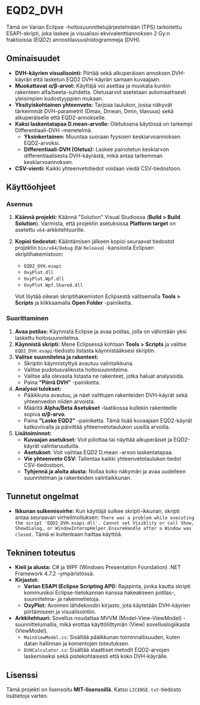 # EQD2_DVH

Tämä on Varian Eclipse -hoitosuunnittelujärjestelmään (TPS) tarkoitettu ESAPI-skripti, joka laskee ja visualisoi ekvivalenttiannoksen 2 Gy:n fraktioissa (EQD2) annostilavuushistogrammeja (DVH).

## Ominaisuudet

* **DVH-käyrien visualisointi:** Piirtää sekä alkuperäisen annoksen DVH-käyrän että lasketun EQD2 DVH-käyrän samaan kuvaajaan.
* **Muokattavat α/β-arvot:** Käyttäjä voi asettaa ja muokata kunkin rakenteen alfa/beeta-suhdetta. Oletusarvot asetetaan automaattisesti yleisimpien kudostyyppien mukaan.
* **Yksityiskohtainen yhteenveto:** Tarjoaa taulukon, jossa näkyvät tärkeimmät DVH-parametrit (Dmax, Dmean, Dmin, tilavuus) sekä alkuperäiselle että EQD2-annokselle.
* **Kaksi laskentatapaa D.mean-arvolle:** Oletuksena käytössä on tarkempi Differentiaali-DVH -menetelmä.
    * **Yksinkertainen:** Muuntaa suoraan fyysisen keskiarvoannoksen EQD2-arvoksi.
    * **Differentiaali-DVH (Oletus):** Laskee painotetun keskiarvon differentiaalisesta DVH-käyrästä, mikä antaa tarkemman keskiarvoannoksen.
* **CSV-vienti:** Kaikki yhteenvetotiedot voidaan viedä CSV-tiedostoon.

## Käyttöohjeet

### Asennus

1.  **Käännä projekti:** Käännä "Solution" Visual Studiossa (**Build > Build Solution**). Varmista, että projektin asetuksissa **Platform target** on asetettu `x64`-arkkitehtuurille.
2.  **Kopioi tiedostot:** Kääntämisen jälkeen kopioi seuraavat tiedostot projektin `bin/x64/Debug` (tai `Release`) -kansiosta Eclipsen skriptihakemistoon:
    * `EQD2_DVH.esapi`
    * `OxyPlot.dll`
    * `OxyPlot.Wpf.dll`
    * `OxyPlot.Wpf.Shared.dll`

    Voit löytää oikean skriptihakemiston Eclipsestä valitsemalla **Tools > Scripts** ja klikkaamalla **Open Folder** -painiketta.

### Suorittaminen

1.  **Avaa potilas:** Käynnistä Eclipse ja avaa potilas, jolla on vähintään yksi laskettu hoitosuunnitelma.
2.  **Käynnistä skripti:** Mene Eclipsessä kohtaan **Tools > Scripts** ja valitse `EQD2_DVH.esapi`-tiedosto listasta käynnistääksesi skriptin.
3.  **Valitse suunnitelma ja rakenteet:**
    * Skriptin käynnistyttyä avautuu valintaikkuna.
    * Valitse pudotusvalikosta hoitosuunnitelma.
    * Valitse alla olevasta listasta ne rakenteet, jotka haluat analysoida.
    * Paina **"Piirrä DVH"** -painiketta.
4.  **Analysoi tulokset:**
    * Pääikkuna avautuu, ja näet valittujen rakenteiden DVH-käyrät sekä yhteenvedon niiden arvoista.
    * Määritä **Alpha/Beta Asetukset** -laatikossa kullekin rakenteelle sopiva **α/β-arvo**.
    * Paina **"Laske EQD2"** -painiketta. Tämä lisää kuvaajaan EQD2-käyrät katkoviivalla ja päivittää yhteenvetotaulukon uusilla arvoilla.
5.  **Lisätoiminnot:**
    * **Kuvaajan asetukset:** Voit piilottaa tai näyttää alkuperäiset ja EQD2-käyrät valintaruuduilla.
    * **Asetukset:** Voit vaihtaa EQD2 D.mean -arvon laskentatapaa.
    * **Vie yhteenveto CSV:** Tallentaa kaikki yhteenvetotaulukon tiedot CSV-tiedostoon.
    * **Tyhjennä ja aloita alusta:** Nollaa koko näkymän ja avaa uudelleen suunnitelman ja rakenteiden valintaikkunan.

## Tunnetut ongelmat

* **Ikkunan sulkemisvirhe:** Kun käyttäjä sulkee skripti-ikkunan, skripti antaa seuraavan virheilmoituksen:
    `There was a problem while executing the script 'EQD2_DVH.esapi.dll'. Cannot set Visiblity or call Show, Showdialog, or WindowInteropHelper.EnsureHandle after a Window was closed.` Tämä ei kuitenkaan haittaa käyttöä.
  
## Tekninen toteutus

* **Kieli ja alusta:** C# ja WPF (Windows Presentation Foundation) .NET Framework 4.7.2 -ympäristössä.
* **Kirjastot:**
    * **Varian ESAPI (Eclipse Scripting API):** Rajapinta, jonka kautta skripti kommunikoi Eclipse-tietokannan kanssa hakeakseen potilas-, suunnitelma- ja rakennetietoja.
    * **OxyPlot:** Avoimen lähdekoodin kirjasto, jota käytetään DVH-käyrien piirtämiseen ja visualisointiin.
* **Arkkitehtuuri:** Sovellus noudattaa MVVM (Model-View-ViewModel) -suunnittelumallia, mikä erottaa käyttöliittymän (View) sovelluslogiikasta (ViewModel).
    * `MainViewModel.cs`: Sisältää pääikkunan toiminnallisuuden, kuten datan hallinnan ja komentojen toteutuksen.
    * `DVHCalculator.cs`: Sisältää staattiset metodit EQD2-arvojen laskemiseksi sekä pistekohtaisesti että koko DVH-käyrälle.

## Lisenssi

Tämä projekti on lisensoitu **MIT-lisenssillä**. Katso `LICENSE.txt`-tiedosto lisätietoja varten.
